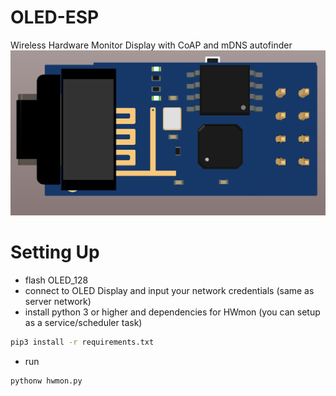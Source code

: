 # OLED-ESP
Wireless Hardware Monitor Display with CoAP and mDNS autofinder
![Image of OLED-ESP](imgs/renderings.png)
# Setting Up
  * flash OLED_128
  * connect to OLED Display and input your network credentials (same as server network)
  * install python 3 or higher and dependencies for HWmon (you can setup as a service/scheduler task)
```sh
pip3 install -r requirements.txt 
```

  * run
```sh
pythonw hwmon.py
```

